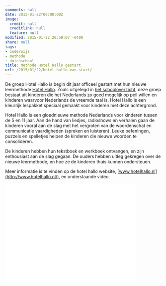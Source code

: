 ```yaml
---
comments: null
date: 2015-01-22T00:00:00Z
image:
  credit: null
  creditlink: null
  feature: null
modified: 2015-01-22 20:59:07 -0400
share: null
tags:
- onderwijs
- methode
- dutchschool
title: Methode Hotel Hallo gestart
url: /2015/01/22/hotel-hallo-van-start/
---
```


De groep Hotel Hallo is begin dit jaar officeel gestart met hun nieuwe leermethode [Hotel Hallo](http://www.hotelhallo.nl/). Zoals uitgelegd in [het schooloverzicht](http://www.deoranjebloesem.org/school/#de-onderwijsgroepen), deze groep bestaat uit kinderen die het Nederlands zo goed mogelijk op peil willen en kinderen waarvoor Nederlands de vreemde taal is. Hotel Hallo is een kleurrijk lespakket speciaal gemaakt voor kinderen met deze achtergrond.

Hotel Hallo is een gloednieuwe methode Nederlands voor kinderen tussen de 5 en 11 jaar. Aan de hand van liedjes, radioshows en verhalen gaan de kinderen vooral aan de slag met het vergroten van de woordenschat en communicatie vaardigheden (spreken en luisteren). Leuke oefeningen, puzzels en spelletjes helpen de kinderen die nieuwe woorden te consolideren.

De kinderen hebben hun tekstboek en werkboek ontvangen, en zijn enthousiast aan de slag gegaan. De ouders hebben uitleg gekregen over de nieuwe leermethode, en hoe ze de kinderen thuis kunnen ondersteuen.

Meer informatie is te vinden op de hotel hallo website, [www.hotelhallo.nl](http://www.hotelhallo.nl/), en onderstaande video.


<iframe width="420" height="315" src="//www.youtube.com/embed/eDJ_YwMG6Kc" frameborder="0" allowfullscreen></iframe>




